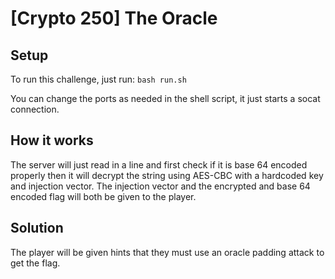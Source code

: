 # [Crypto 250] The Oracle

## Setup

To run this challenge, just run:
`bash run.sh`

You can change the ports as needed in the shell script, it just starts a socat connection.

## How it works

The server will just read in a line and first check if it is base 64 encoded properly then it will decrypt the string using AES-CBC with a hardcoded key and injection vector. The injection vector and the encrypted and base 64 encoded flag will both be given to the player.

## Solution

The player will be given hints that they must use an oracle padding attack to get the flag.
